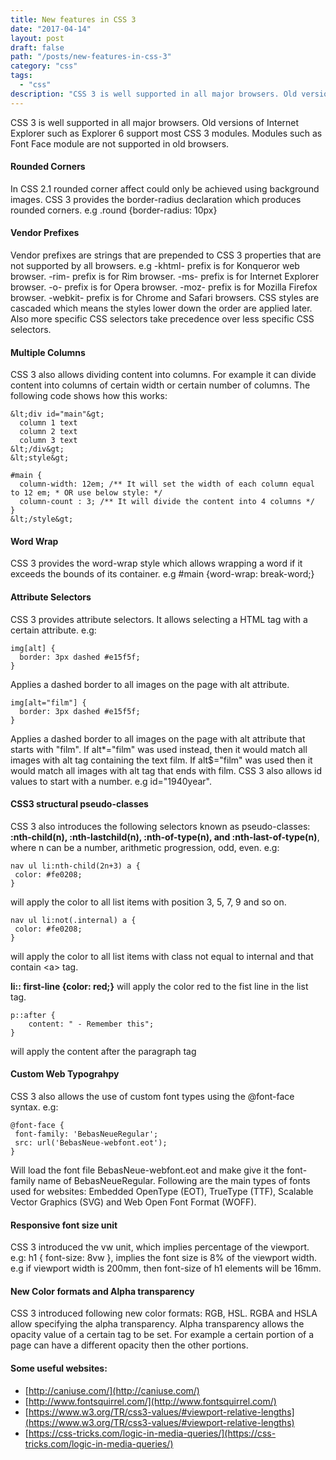 ```yaml
---
title: New features in CSS 3
date: "2017-04-14"
layout: post
draft: false
path: "/posts/new-features-in-css-3"
category: "css"
tags:
  - "css"
description: "CSS 3 is well supported in all major browsers. Old versions of Internet Explorer such as Explorer 6 support most CSS 3 modules. Modules such as Font Face module are not supported in old browsers."
---
```


CSS 3 is well supported in all major browsers. Old versions of Internet Explorer such as Explorer 6 support most CSS 3 modules. Modules such as Font Face module are not supported in old browsers.

#### Rounded Corners
In CSS 2.1 rounded corner affect could only be achieved using background images. CSS 3 provides the border-radius declaration which produces rounded corners. e.g .round {border-radius: 10px}

#### Vendor Prefixes
Vendor prefixes are strings that are prepended to CSS 3 properties that are not supported by all browsers. e.g -khtml- prefix is for Konqueror web browser. -rim- prefix is for Rim browser. -ms- prefix is for Internet Explorer browser. -o- prefix is for Opera browser. -moz- prefix is for Mozilla Firefox browser. -webkit- prefix is for Chrome and Safari browsers. CSS styles are cascaded which means the styles lower down the order are applied later. Also more specific CSS selectors take precedence over less specific CSS selectors.

#### Multiple Columns
CSS 3 also allows dividing content into columns. For example it can divide content into columns of certain width or certain number of columns. The following code shows how this works:

```
&lt;div id="main"&gt;
  column 1 text
  column 2 text
  column 3 text
&lt;/div&gt;
&lt;style&gt;

#main {
  column-width: 12em; /** It will set the width of each column equal to 12 em; * OR use below style: */
  column-count : 3; /** It will divide the content into 4 columns */
}
&lt;/style&gt;
```

#### Word Wrap
CSS 3 provides the word-wrap style which allows wrapping a word if it exceeds the bounds of its container. e.g #main {word-wrap: break-word;}

#### Attribute Selectors
CSS 3 provides attribute selectors. It allows selecting a HTML tag with a certain attribute. e.g:

```
img[alt] {
  border: 3px dashed #e15f5f;
}
```

Applies a dashed border to all images on the page with alt attribute.

```
img[alt="film"] {
  border: 3px dashed #e15f5f;
}
```

Applies a dashed border to all images on the page with alt attribute that starts with "film". If alt*="film" was used instead, then it would match all images with alt tag containing the text film. If alt$="film" was used then it would match all images with alt tag that ends with film. CSS 3 also allows id values to start with a number. e.g id="1940year".

#### CSS3 structural pseudo-classes
CSS 3 also introduces the following selectors known as pseudo-classes: **:nth-child(n), :nth-lastchild(n), :nth-of-type(n), and :nth-last-of-type(n)**, where n can be a number, arithmetic progression, odd, even. e.g:

```
nav ul li:nth-child(2n+3) a {
 color: #fe0208;
}
```

will apply the color to all list items with position 3, 5, 7, 9 and so on.

```
nav ul li:not(.internal) a {
 color: #fe0208;
}
```

will apply the color to all list items with class not equal to internal and that contain &lt;a&gt; tag.

**li:: first-line {color: red;}** will apply the color red to the fist line in the list tag.

```
p::after {
    content: " - Remember this";
}
```

will apply the content after the paragraph tag

#### Custom Web Typograhpy
CSS 3 also allows the use of custom font types using the @font-face syntax. e.g:

```
@font-face {
 font-family: 'BebasNeueRegular';
 src: url('BebasNeue-webfont.eot');
}
```

Will load the font file BebasNeue-webfont.eot and make give it the font-family name of BebasNeueRegular. Following are the main types of fonts used for websites:  Embedded OpenType (EOT), TrueType (TTF), Scalable Vector Graphics (SVG) and Web Open Font Format (WOFF).

#### Responsive font size unit
CSS 3 introduced the vw unit, which implies percentage of the viewport. e.g: h1 { font-size: 8vw }, implies the font size is 8% of the viewport width. e.g if viewport width is 200mm, then font-size of h1 elements will be 16mm.

#### New Color formats and Alpha transparency
CSS 3 introduced following new color formats: RGB, HSL. RGBA and HSLA allow specifying the alpha transparency. Alpha transparency allows the opacity value of a certain tag to be set. For example a certain portion of a page can have a different opacity then the other portions.

#### Some useful websites:

* [http://caniuse.com/](http://caniuse.com/)
* [http://www.fontsquirrel.com/](http://www.fontsquirrel.com/)
* [https://www.w3.org/TR/css3-values/#viewport-relative-lengths](https://www.w3.org/TR/css3-values/#viewport-relative-lengths)
* [https://css-tricks.com/logic-in-media-queries/](https://css-tricks.com/logic-in-media-queries/)
